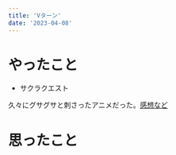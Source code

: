 ```yaml
---
title: 'Vターン'
date: '2023-04-08'
---
```


# やったこと

- サクラクエスト

久々にグサグサと刺さったアニメだった。[感想など](https://scrapbox.io/Dz99/%E3%82%B5%E3%82%AF%E3%83%A9%E3%82%AF%E3%82%A8%E3%82%B9%E3%83%88)


# 思ったこと

